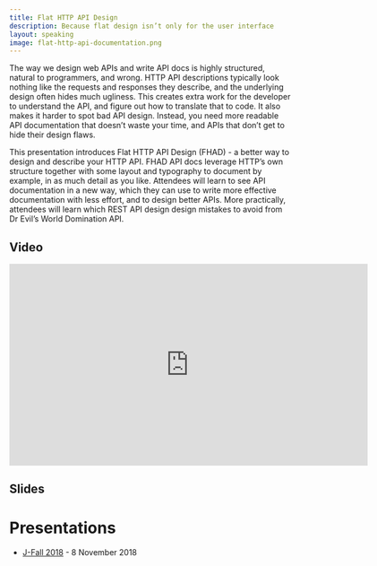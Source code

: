 ```yaml
---
title: Flat HTTP API Design
description: Because flat design isn’t only for the user interface
layout: speaking
image: flat-http-api-documentation.png
---
```


The way we design web APIs and write API docs is highly structured, natural to programmers, and wrong. HTTP API descriptions typically look nothing like the requests and responses they describe, and the underlying design often hides much ugliness. This creates extra work for the developer to understand the API, and figure out how to translate that to code. It also makes it harder to spot bad API design. Instead, you need more readable API documentation that doesn’t waste your time, and APIs that don’t get to hide their design flaws.

This presentation introduces Flat HTTP API Design (FHAD) - a better way to design and describe your HTTP API.
FHAD API docs leverage HTTP’s own structure together with some layout and typography to document by example, in as much detail as you like.
Attendees will learn to see API documentation in a new way, which they can use to write more effective documentation with less effort, and to design better APIs.
More practically, attendees will learn which REST API design design mistakes to avoid from Dr Evil’s World Domination API.

## Video

<iframe width="640" height="360" src="https://www.youtube.com/embed/oYtNTf5U6Og" frameborder="0" allowfullscreen></iframe>

## Slides

<script async class="speakerdeck-embed" data-id="57d176995c2b4aef83a765264a101387" data-ratio="1.77777777777778" src="//speakerdeck.com/assets/embed.js"></script>

# Presentations

* [J-Fall 2018](https://jfall.nl/sessions/flat-http-api-documentation/) - 8 November 2018
